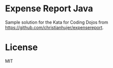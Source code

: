 # Expense Report Java
Sample solution for the Kata for Coding Dojos from https://github.com/christianhujer/expensereport.

# License
MIT


